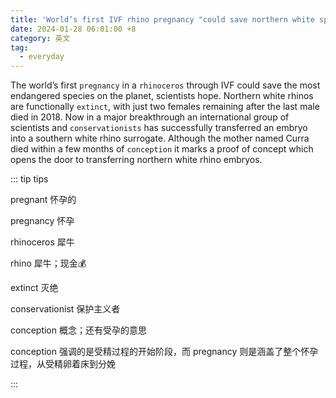 ```yaml
---
title: 'World’s first IVF rhino pregnancy "could save northern white species"'
date: 2024-01-28 06:01:00 +8
category: 英文
tag:
  - everyday
---
```


The world’s first `pregnancy` in a `rhinoceros` through IVF could save the most endangered species on the planet, scientists hope. Northern white rhinos are functionally `extinct`, with just two females remaining after the last male died in 2018. Now in a major breakthrough an international group of scientists and `conservationists` has successfully transferred an embryo into a southern white rhino surrogate. Although the mother named Curra died within a few months of `conception` it marks a proof of concept which opens the door to transferring northern white rhino embryos.

::: tip tips

pregnant 怀孕的

pregnancy 怀孕

rhinoceros 犀牛

rhino 犀牛；现金💰

extinct 灭绝

conservationist 保护主义者

conception 概念；还有受孕的意思

conception 强调的是受精过程的开始阶段，而 pregnancy 则是涵盖了整个怀孕过程，从受精卵着床到分娩

:::
